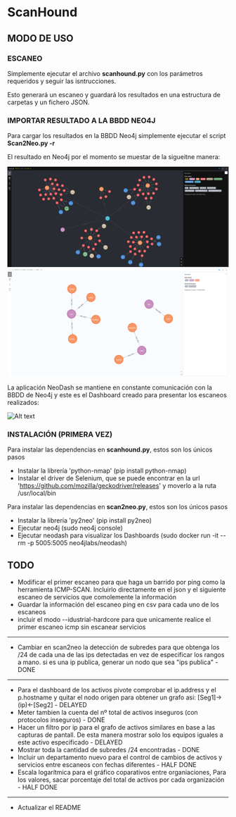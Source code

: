 # ScanHound

## MODO DE USO

### ESCANEO

Simplemente ejecutar el archivo **scanhound.py** con los parámetros requeridos y seguir las isntrucciones.

Esto generará un escaneo y guardará los resultados en una estructura de carpetas y un fichero JSON.

### IMPORTAR RESULTADO A LA BBDD NEO4J

Para cargar los resultados en la BBDD Neo4j simplemente ejecutar el script **Scan2Neo.py -r <ip Neo4j>**

El resultado en Neo4j por el momento se muestar de la sigueitne manera:

![Alt text](https://github.com/jor6PS/ScanHound/blob/main/images/grafo_scanhound_4.png?raw=true "Estado actual")
![Alt text](https://github.com/jor6PS/ScanHound/blob/main/images/Captura%20de%20pantalla%202023-06-12%20140444.png?raw=true "Estado actual 2")

La aplicación NeoDash se mantiene en constante comunicación con la BBDD de Neo4j y este es el Dashboard creado para presentar los escaneos realizados:

![Alt text](https://github.com/jor6PS/ScanHound/blob/main/images/NeoDash%20-%20Neo4j%20Dashboard%20Builder%20%E2%80%94%20Mozilla%20Firefox%202023-06-12%2013-56-03.gif "Dashboard")

### INSTALACIÓN (PRIMERA VEZ)

Para instalar las dependencias en **scanhound.py**, estos son los únicos pasos 
- Instalar la librería 'python-nmap' (pip install python-nmap)
- Instalar el driver de Selenium, que se puede encontrar en la url 'https://github.com/mozilla/geckodriver/releases' y moverlo a la ruta /usr/local/bin

Para instalar las dependencias en **scan2neo.py**, estos son los únicos pasos
- Instalar la librería 'py2neo' (pip install py2neo)
- Ejecutar neo4j (sudo neo4j console)
- Ejecutar neodash para visualizar los Dashboards (sudo docker run -it --rm -p 5005:5005 neo4jlabs/neodash)

## TODO

- Modificar el primer escaneo para que haga un barrido por ping como la herramienta ICMP-SCAN. Incluirlo directamente en el json y el siguiente escaneo de servicios que comolemente la información
- Guardar la información del escaneo ping en csv para cada uno de los escaneos
- incluir el modo --idustrial-hardcore para que unicamente realice el primer escaneo icmp sin escanear servicios
---------
- Cambiar en scan2neo la detección de subredes para que obtenga los /24 de cada una de las ips detectadas en vez de especificar los rangos a mano. si es una ip publica, generar un nodo que sea "ips publica" - DONE
---------
- Para el dashboard de los activos pivote comprobar el ip.address y el p.hostname y quitar el nodo origen para obtener un grafo asi:  [Seg1]->(ip)<-[Seg2] - DELAYED
- Meter tambien la cuenta del nº total de activos inseguros (con protocolos inseguros) - DONE
- Hacer un filtro por ip para el grafo de activos similares en base a las capturas de pantall. De esta manera mostrar solo los equipos iguales a este activo especificado - DELAYED
- Mostrar toda la cantidad de subredes /24 encontradas - DONE
- Incluir un departamento nuevo para el control de cambios de activos y servicios entre escaneos con fechas diferentes - HALF DONE
- Escala logarítmica para el gráfico coparativos entre organiaciones, Para los valores, sacar porcentaje del total de activos por cada organización - HALF DONE
---------
- Actualizar el README
